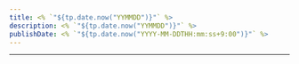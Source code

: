 ```yaml
---
title: <% `"${tp.date.now("YYMMDD")}"` %>
description: <% `"${tp.date.now("YYMMDD")}"` %>
publishDate: <% `"${tp.date.now("YYYY-MM-DDTHH:mm:ss+9:00")}"` %>
---
```

---
